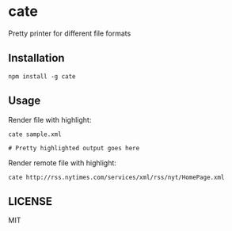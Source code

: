 cate
====

Pretty printer for different file formats

## Installation

```
npm install -g cate
```

## Usage

Render file with highlight:

```
cate sample.xml

# Pretty highlighted output goes here
```

Render remote file with highlight:

```
cate http://rss.nytimes.com/services/xml/rss/nyt/HomePage.xml
```

## LICENSE

MIT
